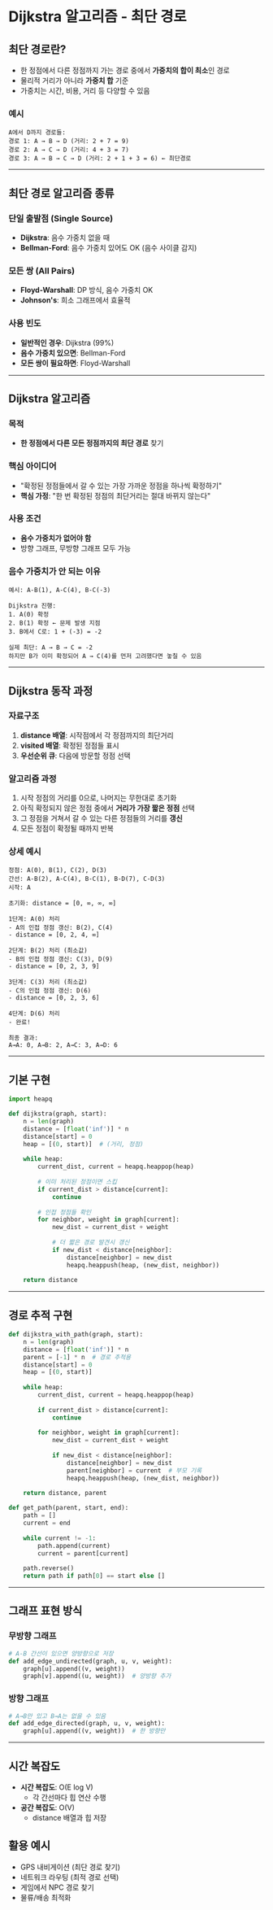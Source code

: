 # Dijkstra 알고리즘 - 최단 경로

## 최단 경로란?

- 한 정점에서 다른 정점까지 가는 경로 중에서 **가중치의 합이 최소**인 경로
- 물리적 거리가 아니라 **가중치 합** 기준
- 가중치는 시간, 비용, 거리 등 다양할 수 있음

### 예시
```
A에서 D까지 경로들:
경로 1: A → B → D (거리: 2 + 7 = 9)
경로 2: A → C → D (거리: 4 + 3 = 7)  
경로 3: A → B → C → D (거리: 2 + 1 + 3 = 6) ← 최단경로
```

---

## 최단 경로 알고리즘 종류

### 단일 출발점 (Single Source)
- **Dijkstra**: 음수 가중치 없을 때
- **Bellman-Ford**: 음수 가중치 있어도 OK (음수 사이클 감지)

### 모든 쌍 (All Pairs)
- **Floyd-Warshall**: DP 방식, 음수 가중치 OK
- **Johnson's**: 희소 그래프에서 효율적

### 사용 빈도
- **일반적인 경우**: Dijkstra (99%)
- **음수 가중치 있으면**: Bellman-Ford  
- **모든 쌍이 필요하면**: Floyd-Warshall

---

## Dijkstra 알고리즘

### 목적
- **한 정점에서 다른 모든 정점까지의 최단 경로** 찾기

### 핵심 아이디어
- "확정된 정점들에서 갈 수 있는 가장 가까운 정점을 하나씩 확정하기"
- **핵심 가정**: "한 번 확정된 정점의 최단거리는 절대 바뀌지 않는다"

### 사용 조건
- **음수 가중치가 없어야 함**
- 방향 그래프, 무방향 그래프 모두 가능

### 음수 가중치가 안 되는 이유
```
예시: A-B(1), A-C(4), B-C(-3)

Dijkstra 진행:
1. A(0) 확정
2. B(1) 확정 ← 문제 발생 지점
3. B에서 C로: 1 + (-3) = -2

실제 최단: A → B → C = -2
하지만 B가 이미 확정되어 A → C(4)를 먼저 고려했다면 놓칠 수 있음
```

---

## Dijkstra 동작 과정

### 자료구조
1. **distance 배열**: 시작점에서 각 정점까지의 최단거리
2. **visited 배열**: 확정된 정점들 표시  
3. **우선순위 큐**: 다음에 방문할 정점 선택

### 알고리즘 과정
1. 시작 정점의 거리를 0으로, 나머지는 무한대로 초기화
2. 아직 확정되지 않은 정점 중에서 **거리가 가장 짧은 정점** 선택
3. 그 정점을 거쳐서 갈 수 있는 다른 정점들의 거리를 **갱신**
4. 모든 정점이 확정될 때까지 반복

### 상세 예시
```
정점: A(0), B(1), C(2), D(3)
간선: A-B(2), A-C(4), B-C(1), B-D(7), C-D(3)
시작: A

초기화: distance = [0, ∞, ∞, ∞]

1단계: A(0) 처리
- A의 인접 정점 갱신: B(2), C(4)
- distance = [0, 2, 4, ∞]

2단계: B(2) 처리 (최소값)
- B의 인접 정점 갱신: C(3), D(9)
- distance = [0, 2, 3, 9]

3단계: C(3) 처리 (최소값)
- C의 인접 정점 갱신: D(6)
- distance = [0, 2, 3, 6]

4단계: D(6) 처리
- 완료!

최종 결과:
A→A: 0, A→B: 2, A→C: 3, A→D: 6
```

---

## 기본 구현

```python
import heapq

def dijkstra(graph, start):
    n = len(graph)
    distance = [float('inf')] * n
    distance[start] = 0
    heap = [(0, start)]  # (거리, 정점)
    
    while heap:
        current_dist, current = heapq.heappop(heap)
        
        # 이미 처리된 정점이면 스킵
        if current_dist > distance[current]:
            continue
            
        # 인접 정점들 확인
        for neighbor, weight in graph[current]:
            new_dist = current_dist + weight
            
            # 더 짧은 경로 발견시 갱신
            if new_dist < distance[neighbor]:
                distance[neighbor] = new_dist
                heapq.heappush(heap, (new_dist, neighbor))
    
    return distance
```

---

## 경로 추적 구현

```python
def dijkstra_with_path(graph, start):
    n = len(graph)
    distance = [float('inf')] * n
    parent = [-1] * n  # 경로 추적용
    distance[start] = 0
    heap = [(0, start)]
    
    while heap:
        current_dist, current = heapq.heappop(heap)
        
        if current_dist > distance[current]:
            continue
            
        for neighbor, weight in graph[current]:
            new_dist = current_dist + weight
            
            if new_dist < distance[neighbor]:
                distance[neighbor] = new_dist
                parent[neighbor] = current  # 부모 기록
                heapq.heappush(heap, (new_dist, neighbor))
    
    return distance, parent

def get_path(parent, start, end):
    path = []
    current = end
    
    while current != -1:
        path.append(current)
        current = parent[current]
    
    path.reverse()
    return path if path[0] == start else []
```

---

## 그래프 표현 방식

### 무방향 그래프
```python
# A-B 간선이 있으면 양방향으로 저장
def add_edge_undirected(graph, u, v, weight):
    graph[u].append((v, weight))
    graph[v].append((u, weight))  # 양방향 추가
```

### 방향 그래프
```python  
# A→B만 있고 B→A는 없을 수 있음
def add_edge_directed(graph, u, v, weight):
    graph[u].append((v, weight))  # 한 방향만
```

---

## 시간 복잡도

- **시간 복잡도**: O(E log V)
  - 각 간선마다 힙 연산 수행
- **공간 복잡도**: O(V)
  - distance 배열과 힙 저장

## 활용 예시

- GPS 내비게이션 (최단 경로 찾기)
- 네트워크 라우팅 (최적 경로 선택)
- 게임에서 NPC 경로 찾기
- 물류/배송 최적화